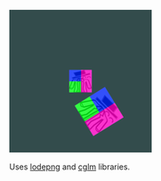 ![5.1_Exercise](/screenshots/5.1_Exercise.png)

Uses [lodepng](https://lodev.org/lodepng/) and [cglm](https://github.com/recp/cglm) libraries.
